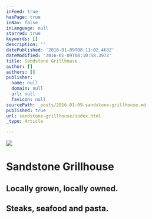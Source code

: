 ```yaml
---
inFeed: true
hasPage: true
inNav: false
inLanguage: null
starred: true
keywords: []
description: ''
datePublished: '2016-01-09T08:11:02.463Z'
dateModified: '2016-01-09T08:10:58.397Z'
title: Sandstone Grillhouse
author: []
authors: []
publisher:
  name: null
  domain: null
  url: null
  favicon: null
sourcePath: _posts/2016-01-09-sandstone-grillhouse.md
published: true
url: sandstone-grillhouse/index.html
_type: Article

---
```

![](https://the-grid-user-content.s3-us-west-2.amazonaws.com/65699d8b-68fe-4532-b730-f5d773bf050b.jpg)

# Sandstone Grillhouse

## Locally grown, locally owned.

## Steaks, seafood and pasta.